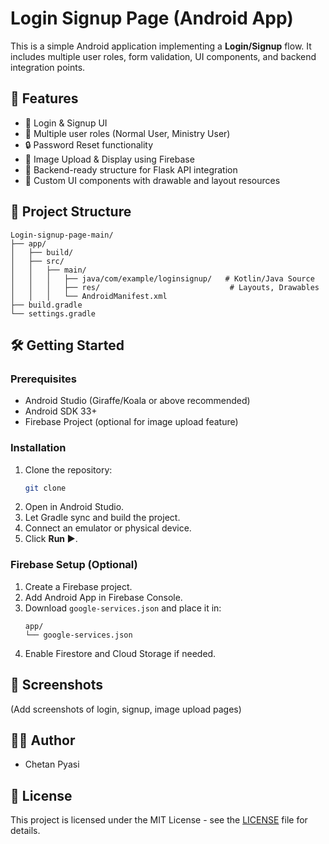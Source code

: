 # Login Signup Page (Android App)

This is a simple Android application implementing a **Login/Signup** flow. It includes multiple user roles, form validation, UI components, and backend integration points.

## 🚀 Features

- 📱 Login & Signup UI
- 👤 Multiple user roles (Normal User, Ministry User)
- 🔒 Password Reset functionality
- 🌄 Image Upload & Display using Firebase
- 📡 Backend-ready structure for Flask API integration
- 🎨 Custom UI components with drawable and layout resources

## 📂 Project Structure

```
Login-signup-page-main/
├── app/
│   ├── build/
│   ├── src/
│   │   ├── main/
│   │   │   ├── java/com/example/loginsignup/   # Kotlin/Java Source
│   │   │   ├── res/                             # Layouts, Drawables
│   │   │   └── AndroidManifest.xml
├── build.gradle
└── settings.gradle
```

## 🛠️ Getting Started

### Prerequisites

- Android Studio (Giraffe/Koala or above recommended)
- Android SDK 33+
- Firebase Project (optional for image upload feature)

### Installation

1. Clone the repository:
   ```bash
   git clone 
   ```
2. Open in Android Studio.
3. Let Gradle sync and build the project.
4. Connect an emulator or physical device.
5. Click **Run ▶️**.

### Firebase Setup (Optional)

1. Create a Firebase project.
2. Add Android App in Firebase Console.
3. Download `google-services.json` and place it in:
   ```
   app/
   └── google-services.json
   ```
4. Enable Firestore and Cloud Storage if needed.

## 📸 Screenshots

(Add screenshots of login, signup, image upload pages)

## 🧑‍💻 Author

- Chetan Pyasi


## 📄 License

This project is licensed under the MIT License - see the [LICENSE](LICENSE) file for details.
